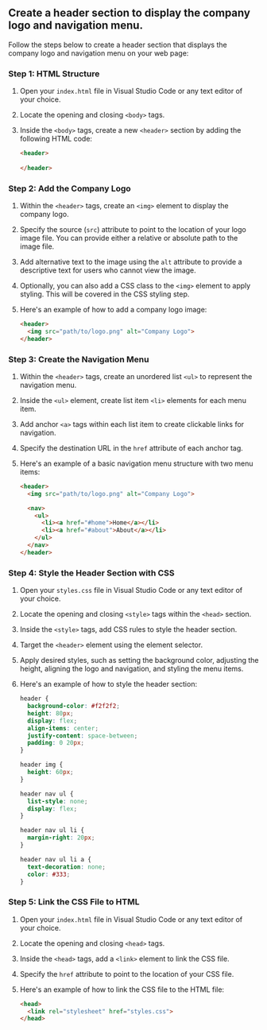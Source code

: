 

## Create a header section to display the company logo and navigation menu.

Follow the steps below to create a header section that displays the company logo and navigation menu on your web page:

### Step 1: HTML Structure

1. Open your `index.html` file in Visual Studio Code or any text editor of your choice.
2. Locate the opening and closing `<body>` tags.
3. Inside the `<body>` tags, create a new `<header>` section by adding the following HTML code:

    ```html
    <header>
      
    </header>
    ```

### Step 2: Add the Company Logo

1. Within the `<header>` tags, create an `<img>` element to display the company logo.
2. Specify the source (`src`) attribute to point to the location of your logo image file. You can provide either a relative or absolute path to the image file.
3. Add alternative text to the image using the `alt` attribute to provide a descriptive text for users who cannot view the image.
4. Optionally, you can also add a CSS class to the `<img>` element to apply styling. This will be covered in the CSS styling step.
5. Here's an example of how to add a company logo image:

    ```html
    <header>
      <img src="path/to/logo.png" alt="Company Logo">
    </header>
    ```

### Step 3: Create the Navigation Menu

1. Within the `<header>` tags, create an unordered list `<ul>` to represent the navigation menu.
2. Inside the `<ul>` element, create list item `<li>` elements for each menu item.
3. Add anchor `<a>` tags within each list item to create clickable links for navigation.
4. Specify the destination URL in the `href` attribute of each anchor tag.
5. Here's an example of a basic navigation menu structure with two menu items:

    ```html
    <header>
      <img src="path/to/logo.png" alt="Company Logo">
    
      <nav>
        <ul>
          <li><a href="#home">Home</a></li>
          <li><a href="#about">About</a></li>
        </ul>
      </nav>
    </header>
    ```

### Step 4: Style the Header Section with CSS

1. Open your `styles.css` file in Visual Studio Code or any text editor of your choice.
2. Locate the opening and closing `<style>` tags within the `<head>` section.
3. Inside the `<style>` tags, add CSS rules to style the header section.
4. Target the `<header>` element using the element selector.
5. Apply desired styles, such as setting the background color, adjusting the height, aligning the logo and navigation, and styling the menu items.
6. Here's an example of how to style the header section:

    ```css
    header {
      background-color: #f2f2f2;
      height: 80px;
      display: flex;
      align-items: center;
      justify-content: space-between;
      padding: 0 20px;
    }
    
    header img {
      height: 60px;
    }
    
    header nav ul {
      list-style: none;
      display: flex;
    }
    
    header nav ul li {
      margin-right: 20px;
    }
    
    header nav ul li a {
      text-decoration: none;
      color: #333;
    }
    ```

### Step 5: Link the CSS File to HTML

1. Open your `index.html` file in Visual Studio Code or any text editor of your choice.
2. Locate the opening and closing `<head>` tags.
3. Inside the `<head>` tags, add a `<link>` element to link the CSS file.
4. Specify the `href` attribute to point to the location of your CSS file.
5. Here's an example of how to link the CSS file to the HTML file:

    ```html
    <head>
      <link rel="stylesheet" href="styles.css">
    </head>
    ```

